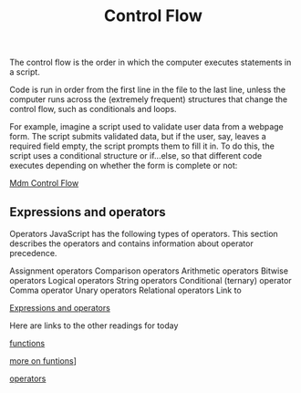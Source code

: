 <!DOCTYPE html>
<html>

<body>
    <header>
        <h1>Control Flow</h1>
    </header>

<main>


<div>
    <p>
  The control flow is the order in which the computer executes statements in a script.

Code is run in order from the first line in the file to the last line, unless the computer runs across the (extremely frequent) structures that change the control flow, such as conditionals and loops.

For example, imagine a script used to validate user data from a webpage form. The script submits validated data, but if the user, say, leaves a required field empty, the script prompts them to fill it in. To do this, the script uses a conditional structure or if...else, so that different code executes depending on whether the form is complete or not:   

[Mdm Control Flow](https://developer.mozilla.org/en-US/docs/Glossary/Control_flow)

 </p>


</div>

<div>
    <h2>Expressions and operators </h2>
    Operators
JavaScript has the following types of operators. This section describes the operators and contains information about operator precedence.

Assignment operators
Comparison operators
Arithmetic operators
Bitwise operators
Logical operators
String operators
Conditional (ternary) operator
Comma operator
Unary operators
Relational operators Link to

[Expressions and operators](https://developer.mozilla.org/en-US/docs/Web/JavaScript/Guide/Expressions_and_Operators)

Here are links to the other readings for today

[functions](https://developer.mozilla.org/en-US/docs/Web/JavaScript/Guide/Functions)

[more on funtions](https://www.w3schools.com/js/js_functions.asp)]

[operators](https://www.w3schools.com/js/js_operators.asp)







  
  








</main>


</body>

</html>




